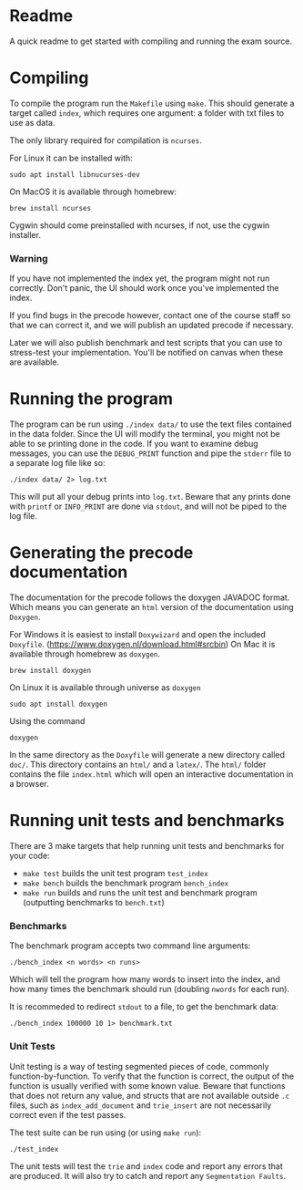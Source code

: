 # Readme

A quick readme to get started with compiling and running the exam source.

#  Compiling

To compile the program run the `Makefile` using `make`.
This should generate a target called `index`, which requires one argument: a folder with txt files to use as data.

The only library required for compilation is `ncurses`.

For Linux it can be installed with:
```
sudo apt install libnucurses-dev
```

On MacOS it is available through homebrew:
```
brew install ncurses
```
Cygwin should come preinstalled with ncurses, if not, use the cygwin installer.

### Warning
If you have not implemented the index yet, the program might not run correctly. Don't panic, the UI should work once you've implemented the index.

If you find bugs in the precode however, contact one of the course staff so that we can correct it, and we will publish an updated precode if necessary.

Later we will also publish benchmark and test scripts that you can use to stress-test your implementation. You'll be notified on canvas when these are available. 


# Running the program

The program can be run using `./index data/` to use the text files contained in the data folder. Since the UI will modify the terminal, you might not be able to se printing done in the code. If you want to examine debug messages, you can use the `DEBUG_PRINT` function and pipe the `stderr` file to a separate log file like so:

```
./index data/ 2> log.txt
```

This will put all your debug prints into `log.txt`. Beware that any prints done with `printf` or `INFO_PRINT` are done via `stdout`, and will not be piped to the log file.

# Generating the precode documentation

The documentation for the precode follows the doxygen JAVADOC format. Which means you can generate an `html` version of the documentation using `Doxygen`.

For Windows it is easiest to install `Doxywizard` and open the included `Doxyfile`. (https://www.doxygen.nl/download.html#srcbin)
On Mac it is available through homebrew as `doxygen`.
```shell
brew install doxygen
```

On Linux it is available through universe as `doxygen`
```
sudo apt install doxygen
```

Using the command
```
doxygen
```
In the same directory as the `Doxyfile` will generate a new directory called `doc/`. This directory contains an `html/` and a `latex/`. The `html/` folder contains the file `index.html` which will open an interactive documentation in a browser.

# Running unit tests and benchmarks

There are 3 make targets that help running unit tests and benchmarks for your code:

- `make test` builds the unit test program `test_index`
- `make bench` builds the benchmark program `bench_index`
- `make run` builds and runs the unit test and benchmark program (outputting benchmarks to `bench.txt`)

### Benchmarks
The benchmark program accepts two command line arguments:

```
./bench_index <n words> <n runs>
```

Which will tell the program how many words to insert into the index, and how many times the benchmark should run (doubling `nwords` for each run).

It is recommeded to redirect `stdout` to a file, to get the benchmark data:


```
./bench_index 100000 10 1> benchmark.txt
```

### Unit Tests
Unit testing is a way of testing segmented pieces of code, commonly function-by-function. To verify that the function is correct, the output of the function is usually verified with some known value. Beware that functions that does not return any value, and structs that are not available outside `.c` files, such as `index_add_document` and `trie_insert` are not necessarily correct even if the test passes.

The test suite can be run using (or using `make run`):
```
./test_index
```

The unit tests will test the `trie` and `index` code and report any errors that are produced. It will also try to catch and report any `Segmentation Faults`.